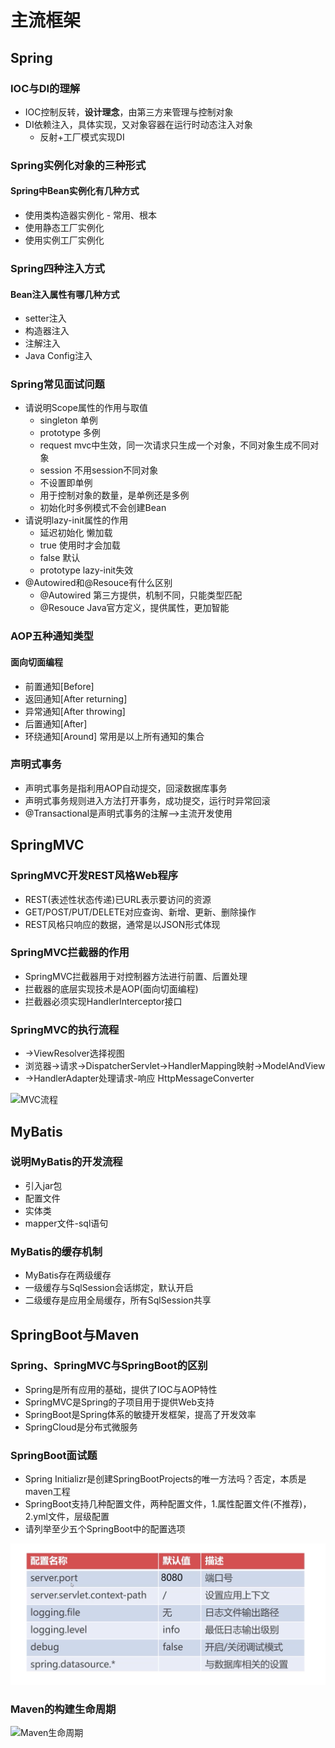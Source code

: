 # 主流框架

## Spring

### **IOC与DI的理解**

- IOC控制反转，**设计理念**，由第三方来管理与控制对象
- DI依赖注入，具体实现，又对象容器在运行时动态注入对象
  - 反射+工厂模式实现DI

### Spring实例化对象的三种形式

#### Spring中Bean实例化有几种方式

- 使用类构造器实例化 - 常用、根本
- 使用静态工厂实例化
- 使用实例工厂实例化

### Spring四种注入方式

#### Bean注入属性有哪几种方式

- setter注入
- 构造器注入
- 注解注入
- Java Config注入

### Spring常见面试问题

- 请说明Scope属性的作用与取值
  - singleton  单例
  - prototype  多例
  - request mvc中生效，同一次请求只生成一个对象，不同对象生成不同对象
  - session 不用session不同对象
  - 不设置即单例
  - 用于控制对象的数量，是单例还是多例
  - 初始化时多例模式不会创建Bean
- 请说明lazy-init属性的作用
  - 延迟初始化 懒加载
  - true 使用时才会加载
  - false 默认
  - prototype lazy-init失效
- @Autowired和@Resouce有什么区别
  - @Autowired 第三方提供，机制不同，只能类型匹配
  - @Resouce Java官方定义，提供属性，更加智能

### AOP五种通知类型

#### 面向切面编程

- 前置通知[Before]
- 返回通知[After returning]
- 异常通知[After throwing]
- 后置通知[After]
- 环绕通知[Around] 常用是以上所有通知的集合

### 声明式事务

- 声明式事务是指利用AOP自动提交，回滚数据库事务
- 声明式事务规则进入方法打开事务，成功提交，运行时异常回滚
- @Transactional是声明式事务的注解-->主流开发使用

## SpringMVC

### SpringMVC开发REST风格Web程序

- REST(表述性状态传递)已URL表示要访问的资源
- GET/POST/PUT/DELETE对应查询、新增、更新、删除操作
- REST风格只响应的数据，通常是以JSON形式体现

### SpringMVC拦截器的作用

- SpringMVC拦截器用于对控制器方法进行前置、后置处理
- 拦截器的底层实现技术是AOP(面向切面编程)
- 拦截器必须实现HandlerInterceptor接口

### SpringMVC的执行流程

- ->ViewResolver选择视图
- 浏览器->请求->DispatcherServlet->HandlerMapping映射->ModelAndView
- ->HandlerAdapter处理请求-响应 HttpMessageConverter

![MVC流程](./resource/m1.bmp)

## MyBatis

### 说明MyBatis的开发流程

- 引入jar包
- 配置文件
- 实体类
- mapper文件-sql语句

### MyBatis的缓存机制

- MyBatis存在两级缓存
- 一级缓存与SqlSession会话绑定，默认开启
- 二级缓存是应用全局缓存，所有SqlSession共享

## SpringBoot与Maven

### Spring、SpringMVC与SpringBoot的区别

- Spring是所有应用的基础，提供了IOC与AOP特性
- SpringMVC是Spring的子项目用于提供Web支持
- SpringBoot是Spring体系的敏捷开发框架，提高了开发效率
- SpringCloud是分布式微服务

### SpringBoot面试题

- Spring Initializr是创建SpringBootProjects的唯一方法吗？否定，本质是maven工程
- SpringBoot支持几种配置文件，两种配置文件，1.属性配置文件(不推荐)，2.yml文件，层级配置
- 请列举至少五个SpringBoot中的配置选项

![配置选项](./resource/m2.bmp)

### Maven的构建生命周期

![Maven生命周期](./resource/m3.bmp)
